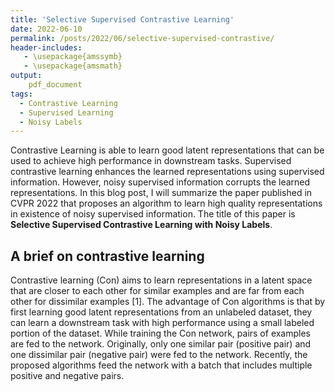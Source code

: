 ```yaml
---
title: 'Selective Supervised Contrastive Learning'
date: 2022-06-10
permalink: /posts/2022/06/selective-supervised-contrastive/
header-includes:
   - \usepackage{amssymb}
   - \usepackage{amsmath}
output:
    pdf_document
tags:
  - Contrastive Learning
  - Supervised Learning
  - Noisy Labels
---
```


Contrastive Learning is able to learn good latent representations that can be used to achieve high performance in downstream tasks. Supervised contrastive learning enhances the learned representations using supervised information. However, noisy supervised information corrupts the learned representations. In this blog post, I will summarize the paper published in CVPR 2022 that proposes an algorithm to learn high quality representations in existence of noisy supervised information. The title of this paper is **Selective Supervised Contrastive Learning with Noisy Labels**. 


A brief on contrastive learning
------
Contrastive learning (Con) aims to learn representations in a latent space that are closer to each other for similar examples and are far from each other for dissimilar examples [1]. The advantage of Con algorithms is that by first learning good latent representations from an unlabeled dataset, they can learn a downstream task with high performance using a small labeled portion of the dataset. While training the Con network, pairs of examples are fed to the network. Originally, only one similar pair (positive pair) and one dissimilar pair (negative pair) were fed to the network. Recently, the proposed algorithms feed the network with a batch that includes multiple positive and negative pairs.  











